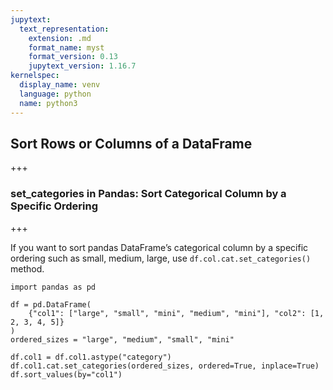 ```yaml
---
jupytext:
  text_representation:
    extension: .md
    format_name: myst
    format_version: 0.13
    jupytext_version: 1.16.7
kernelspec:
  display_name: venv
  language: python
  name: python3
---
```


## Sort Rows or Columns of a DataFrame

+++

### set_categories in Pandas: Sort Categorical Column by a Specific Ordering

+++

If you want to sort pandas DataFrame’s categorical column by a specific ordering such as small, medium, large, use `df.col.cat.set_categories()` method.

```{code-cell} ipython3
import pandas as pd 

df = pd.DataFrame(
    {"col1": ["large", "small", "mini", "medium", "mini"], "col2": [1, 2, 3, 4, 5]}
)
ordered_sizes = "large", "medium", "small", "mini"

df.col1 = df.col1.astype("category")
df.col1.cat.set_categories(ordered_sizes, ordered=True, inplace=True)
df.sort_values(by="col1")
```
